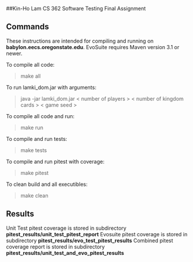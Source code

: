 ##Kin-Ho Lam CS 362 Software Testing Final Assignment

Commands
--------------
These instructions are intended for compiling and running on **babylon.eecs.oregonstate.edu**. EvoSuite requires Maven version 3.1 or newer.

To compile all code:
>make all

To run lamki_dom.jar with arguments:
> java -jar lamki_dom.jar < number of players > < number of kingdom cards >  < game seed >

To compile all code and run:
>make run

To compile and run tests:
>make tests

To compile and run pitest with coverage:
>make pitest

To clean build and all executibles:
>make clean

Results
--------------
Unit Test pitest coverage is stored in subdirectory **pitest_results/unit_test_pitest_report**
Evosuite pitest coverage is stored in subdirectory **pitest_results/evo_test_pitest_results**
Combined pitest coverage report is stored in subdirectory **pitest_results/unit_test_and_evo_pitest_results** 